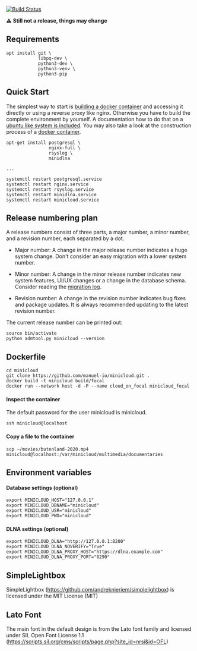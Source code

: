 [![Build Status](https://travis-ci.com/manuel-io/minicloud.svg?branch=master)](https://travis-ci.com/manuel-io/minicloud)

:warning: **Still not a release, things may change**

## Requirements

    apt install git \
                libpq-dev \
                python3-dev \
                python3-venv \
                python3-pip

## Quick Start

The simplest way to start is [building a docker
container](https://github.com/manuel-io/minicloud#dockerfile) and accessing it
directly or using a reverse proxy like nginx. Otherwise you have to build the
complete environment by yourself. A documentation how to do that on a [ubuntu
like system is included](docs/CONFIG.md). You may also take a look at the
construction process of a [docker container](build/focal/Dockerfile).

    apt-get install postgresql \
                    nginx-full \
                    rsyslog \
                    minidlna

    ...

    systemctl restart postgresql.service
    systemctl restart nginx.service
    systemctl restart rsyslog.service
    systemctl restart minidlna.service
    systemctl restart minicloud.service

## Release numbering plan

A release numbers consist of three parts, a major number, a minor number, and a
revision number, each separated by a dot.

* Major number: A change in the major release number indicates a huge system
  change. Don't consider an easy migration with a lower system number.

* Minor number: A change in the minor release number indicates new system
  features, UI/UX changes or a change in the database schema. Consider reading
  the [migration log](share/MIGRATIONS.md).

* Revision number: A change in the revision number indicates bug fixes and
  package updates. It is always recommended updating to the latest revision
  number.

The current release number can be printed out:

    source bin/activate
    python admtool.py minicloud --version

## Dockerfile

    cd minicloud
    git clone https://github.com/manuel-io/minicloud.git .
    docker build -t minicloud build/focal
    docker run --network host -d -P --name cloud_on_focal minicloud_focal

#### Inspect the container

The default password for the user minicloud is minicloud.

    ssh minicloud@localhost

#### Copy a file to the container

    scp ~/movies/butenland-2020.mp4 minicloud@localhost:/var/minicloud/multimedia/documentaries

## Environment variables

#### Database settings (optional)

    export MINICLOUD_HOST="127.0.0.1"
    export MINICLOUD_DBNAME="minicloud"
    export MINICLOUD_USR="minicloud"
    export MINICLOUD_PWD="minicloud"

#### DLNA settings (optional)

    export MINICLOUD_DLNA="http://127.0.0.1:8200"
    export MINICLOUD_DLNA_NOVERIFY="True"
    export MINICLOUD_DLNA_PROXY_HOST="https://dlna.example.com"
    export MINICLOUD_DLNA_PROXY_PORT="8290"

## SimpleLightbox

SimpleLightbox (https://github.com/andreknieriem/simplelightbox) is licensed
under the MIT License (MIT)

## Lato Font

The main font in the default design is from the Lato font family and licensed
under SIL Open Font License 1.1
(https://scripts.sil.org/cms/scripts/page.php?site_id=nrsi&id=OFL)
